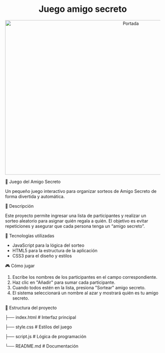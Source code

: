 <h1 align="center"> Juego amigo secreto </h1>
<div align="center">
<img width="800" height="500" alt="Portada" src="https://github.com/user-attachments/assets/feb510a0-13c6-4935-9d57-d8aaa033d439" />
</div>   

🎁 Juego del Amigo Secreto

Un pequeño juego interactivo para organizar sorteos de Amigo Secreto de forma divertida y automática.

📌 Descripción

Este proyecto permite ingresar una lista de participantes y realizar un sorteo aleatorio para asignar quién regala a quién. El objetivo es evitar repeticiones y asegurar que cada persona tenga un “amigo secreto”.

🚀 Tecnologías utilizadas

* JavaScript para la lógica del sorteo
* HTML5 para la estructura de la aplicación
* CSS3 para el diseño y estilos

🎮 Cómo jugar

1. Escribe los nombres de los participantes en el campo correspondiente.
2. Haz clic en "Añadir" para sumar cada participante.
3. Cuando todos estén en la lista, presiona "Sortear" amigo secreto.
4. El sistema seleccionará un nombre al azar y mostrará quién es tu amigo secreto.

📂 Estructura del proyecto

├── index.html      # Interfaz principal 

├── style.css       # Estilos del juego 

├── script.js       # Lógica de programación 

└── README.md       # Documentación 
 
